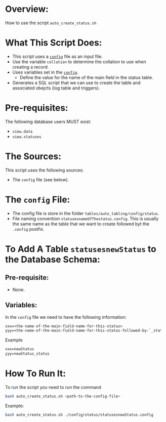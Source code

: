 # Overview:

How to use the script `auto_create_status.sh`

# What This Script Does:

- This script uses a [`config`](#the-config-file) file as an input file.
- Use the variable `collation` to determine the collation to use when creating a record.
- Uses variables set in the [`config`](#the-config-file).
    - Define the value for the name of the main field in the status table.
- Generates a SQL script that we can use to create the table and associated obejcts (log table and triggers).

# Pre-requisites:

The following database users MUST exist:

- `view.data`
- `view.statuses`

# The Sources:

This script uses the following sources:

- The `config` file (see below).

# The `config` File:

- The config file is store in the folder `tables/auto_tabling/config/status`.
- File naming convention `statusesnameOfThestatus.config`. This is usually the same name as the table that we want to create followed byt the `.config` postfix.

# To Add A Table `statusesnewStatus` to the Database Schema:

## Pre-requisite:

 - None.

## Variables:

In the `config` file we need to have the following information:

```txt
xxx=<the-name-of-the-main-field-name-for-this-status>
yyy=<the-name-of-the-main-field-name-for-this-status-followed-by-`_status`>
```

Example

```txt
xxx=newStatus
yyy=newStatus_status
```

# How To Run It:

To run the script you need to run the command

```bash
bash auto_create_status.sh <path-to-the-config-file>
```

Example:

```bash
bash auto_create_status.sh ./config/status/statusesnewStatus.config
```
